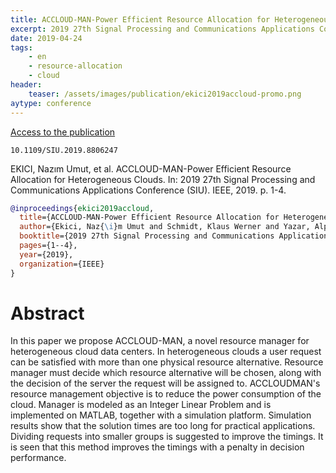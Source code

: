 ```yaml
---
title: ACCLOUD-MAN-Power Efficient Resource Allocation for Heterogeneous Clouds
excerpt: 2019 27th Signal Processing and Communications Applications Conference (SIU). IEEE, 2019.
date: 2019-04-24
tags:
    - en
    - resource-allocation
    - cloud
header:
    teaser: /assets/images/publication/ekici2019accloud-promo.png
aytype: conference
---
```


[Access to the publication](https://doi.org/10.1109/SIU.2019.8806247)

`10.1109/SIU.2019.8806247`

EKICI, Nazım Umut, et al. ACCLOUD-MAN-Power Efficient Resource Allocation for
Heterogeneous Clouds. In: 2019 27th Signal Processing and Communications
Applications Conference (SIU). IEEE, 2019. p. 1-4.

```bibtex
@inproceedings{ekici2019accloud,
  title={ACCLOUD-MAN-Power Efficient Resource Allocation for Heterogeneous Clouds},
  author={Ekici, Naz{\i}m Umut and Schmidt, Klaus Werner and Yazar, Alper and Schmidt, Ece G{\"u}ran},
  booktitle={2019 27th Signal Processing and Communications Applications Conference (SIU)},
  pages={1--4},
  year={2019},
  organization={IEEE}
}
```

# Abstract

In this paper we propose ACCLOUD-MAN, a novel resource manager for heterogeneous
cloud data centers. In heterogeneous clouds a user request can be satisfied with
more than one physical resource alternative. Resource manager must decide which
resource alternative will be chosen, along with the decision of the server the
request will be assigned to. ACCLOUDMAN's resource management objective is to
reduce the power consumption of the cloud. Manager is modeled as an Integer
Linear Problem and is implemented on MATLAB, together with a simulation
platform. Simulation results show that the solution times are too long for
practical applications. Dividing requests into smaller groups is suggested to
improve the timings. It is seen that this method improves the timings with a
penalty in decision performance.
